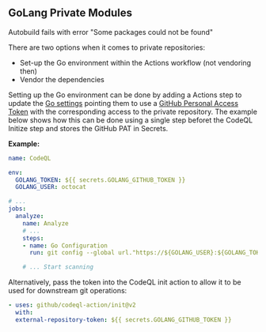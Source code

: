## GoLang Private Modules

Autobuild fails with error "Some packages could not be found"

There are two options when it comes to private repositories:

- Set-up the Go environment within the Actions workflow (not vendoring then)
- Vendor the dependencies

Setting up the Go environment can be done by adding a Actions step to update the [Go settings](https://go.dev/ref/mod#private-modules) pointing them to use a [GitHub Personal Access Token](https://docs.github.com/en/authentication/keeping-your-account-and-data-secure/creating-a-personal-access-token) with the corresponding access to the private repository.
The example below shows how this can be done using a single step beforet the CodeQL Initize step and stores the GitHub PAT in Secrets.

**Example:**

```yml
name: CodeQL

env:
  GOLANG_TOKEN: ${{ secrets.GOLANG_GITHUB_TOKEN }}
  GOLANG_USER: octocat

# ...
jobs:
  analyze:
    name: Analyze
    # ...
    steps:
    - name: Go Configuration
      run: git config --global url."https://${GOLANG_USER}:${GOLANG_TOKEN}@github.com".insteadOf "https://github.com"

    # ... Start scanning
```

Alternatively, pass the token into the CodeQL init action to allow it to be used for downstream git operations:

```yml
- uses: github/codeql-action/init@v2
  with:
  external-repository-token: ${{ secrets.GOLANG_GITHUB_TOKEN }}
```
